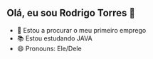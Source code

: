 ## Olá, eu sou Rodrigo Torres 👋

- 💼 Estou a procurar o meu primeiro emprego
- 📚 Estou estudando JAVA 
- 😄 Pronouns: Ele/Dele

